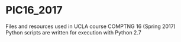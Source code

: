 # PIC16_2017
Files and resources used in UCLA course COMPTNG 16 (Spring 2017)
Python scripts are written for execution with Python 2.7
